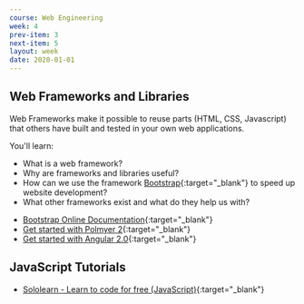 ```yaml
---
course: Web Engineering
week: 4
prev-item: 3
next-item: 5
layout: week
date: 2020-01-01
---
```

<!-- content -->
## Web Frameworks and Libraries

Web Frameworks make it possible to reuse parts (HTML, CSS, Javascript) that others have built and tested in your own web applications. 

You'll learn:

- What is a web framework?
- Why are frameworks and libraries useful?
- How can we use the framework [Bootstrap](https://getbootstrap.com/){:target="_blank"} to speed up website development?
- What other frameworks exist and what do they help us with?

<!-- end-content -->

<!-- reading -->
- [Bootstrap Online Documentation](https://getbootstrap.com/docs/4.0/getting-started/introduction/){:target="_blank"}
- [Get started with Polmyer 2](https://www.polymer-project.org/2.0/start/){:target="_blank"}
- [Get started with Angular 2.0](https://angular.io/guide/quickstart){:target="_blank"}

## JavaScript Tutorials

- [Sololearn - Learn to code for free (JavaScript)](https://www.sololearn.com/Course/JavaScript/){:target="_blank"}


<!-- end-reading -->
